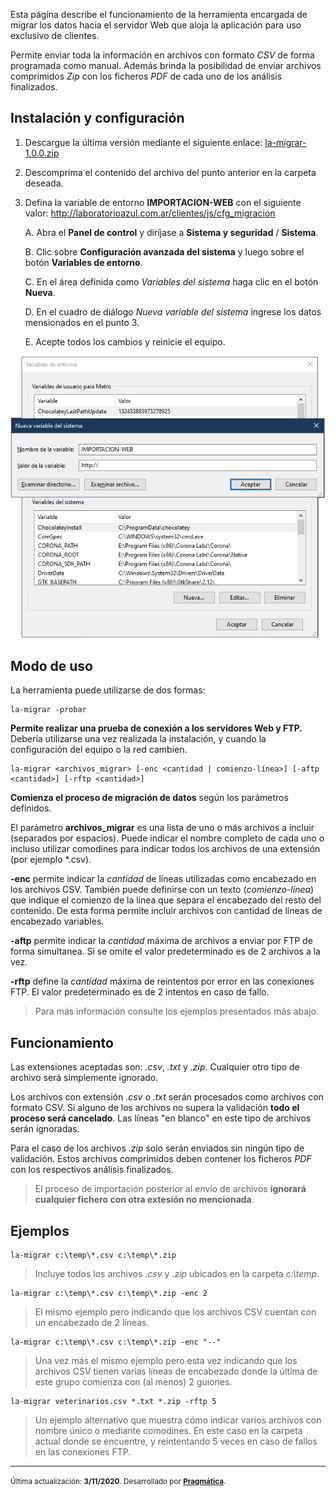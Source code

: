 Esta página describe el funcionamiento de la herramienta encargada de migrar los datos hacia el servidor Web que aloja la aplicación para uso exclusivo de clientes.

Permite enviar toda la información en archivos con formato *CSV* de forma programada como manual. Además brinda la posibilidad de enviar archivos comprimidos *Zip* con los ficheros *PDF* de cada uno de los análisis finalizados.

## Instalación y configuración

1. Descargue la última versión mediante el siguiente enlace: [la-migrar-1.0.0.zip](la-migrar-1.0.0.zip)

2. Descomprima el contenido del archivo del punto anterior en la carpeta deseada.

3. Defina la variable de entorno **IMPORTACION-WEB** con el siguiente valor: <http://laboratorioazul.com.ar/clientes/js/cfg_migracion>

    A. Abra el **Panel de control** y diríjase a **Sistema y seguridad** / **Sistema**.

    B.  Clic sobre **Configuración avanzada del sistema** y luego sobre el botón **Variables de entorno**.

    C. En el área definida como *Variables del sistema* haga clic en el botón **Nueva**.

    D. En el cuadro de diálogo *Nueva variable del sistema* ingrese los datos mensionados en el punto 3.

    E. Acepte todos los cambios y reinicie el equipo.

![Nueva variable del sistema](var-sistema.png)


## Modo de uso

La herramienta puede utilizarse de dos formas:

```
la-migrar -probar
```
**Permite realizar una prueba de conexión a los servidores Web y FTP.** Debería utilizarse una vez realizada la instalación, y cuando la configuración del equipo o la red cambien.

```
la-migrar <archivos_migrar> [-enc <cantidad | comienzo-línea>] [-aftp <cantidad>] [-rftp <cantidad>]
```

**Comienza el proceso de migración de datos** según los parámetros definidos.

El parámetro **archivos_migrar** es una lista de uno o más archivos a incluir (separados por espacios). Puede indicar el nombre completo de cada uno o incluso utilizar comodines para indicar todos los archivos de una extensión (por ejemplo *.csv).

**-enc** permite indicar la *cantidad* de líneas utilizadas como encabezado en los archivos CSV. También puede definirse con un texto (*comienzo-línea*) que indique el comienzo de la línea que separa el encabezado del resto del contenido. De esta forma permite incluir archivos con cantidad de líneas de encabezado variables.

**-aftp** permite indicar la *cantidad* máxima de archivos a enviar por FTP de forma simultanea. Si se omite el valor predeterminado es de 2 archivos a la vez.

**-rftp** define la *cantidad* máxima de reintentos por error en las conexiones FTP. El valor predeterminado es de 2 intentos en caso de fallo.

> Para más información consulte los ejemplos presentados más abajo.


## Funcionamiento

Las extensiones aceptadas son: *.csv*, *.txt* y *.zip*. Cualquier otro tipo de archivo será simplemente ignorado.

Los archivos con extensión *.csv* o *.txt* serán procesados como archivos con formato CSV. Si alguno de los archivos no supera la validación **todo el proceso será cancelado**. Las líneas "en blanco" en este tipo de archivos serán ignoradas.

Para el caso de los archivos *.zip* solo serán enviados sin ningún tipo de validación. Estos archivos comprimidos deben contener los ficheros *PDF* con los respectivos análisis finalizados.

> El proceso de importación posterior al envío de archivos **ignorará cualquier fichero con otra extesión no mencionada**.


## Ejemplos

```
la-migrar c:\temp\*.csv c:\temp\*.zip
```

> Incluye todos los archivos *.csv* y *.zip* ubicados en la carpeta *c:\temp*.

```
la-migrar c:\temp\*.csv c:\temp\*.zip -enc 2
```

> El mismo ejemplo pero indicando que los archivos CSV cuentan con un encabezado de 2 líneas.

```
la-migrar c:\temp\*.csv c:\temp\*.zip -enc "--"
```

> Una vez más el mismo ejemplo pero esta vez indicando que los archivos CSV tienen varias líneas de encabezado donde la última de este grupo comienza con (al menos) 2 guiones.

```
la-migrar veterinarios.csv *.txt *.zip -rftp 5
```

> Un ejemplo alternativo que muestra cómo indicar varios archivos con nombre único o mediante comodines. En este caso en la carpeta actual donde se encuentre, y reintentando 5 veces en caso de fallos en las conexiones FTP.

---

<small>Última actualización: **3/11/2020**. Desarrollado por **[Pragmática](http://pragmatica.com.ar)**.</small>
